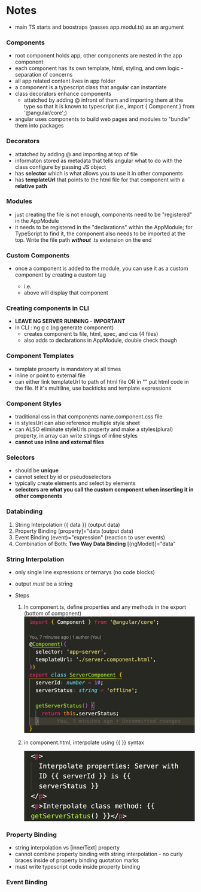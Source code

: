 # Notes

- main TS starts and boostraps (passes app.modul.ts) as an argument

### Components

- root component holds app, other components are nested in the app component
- each component has its own template, html, styling, and own logic - separation of concerns
- all app related content lives in app folder
- a component is a typescript class that angular can instantiate
- class decorators enhance components
  - attatched by adding @ infront of them and importing them at the type so that it is known to typescript (i.e., import { Component } from '@angular/core';)
- angular uses components to build web pages and modules to "bundle" them into packages

### Decorators

- attatched by adding @ and importing at top of file
- informaton stored as metadata that tells angular what to do with the class
  configure by passing JS object
- has **selector** which is what allows you to use it in other components
- has **templateUrl** that points to the html file for that component with a **relative path**

### Modules

- just creating the file is not enough, components need to be "registered" in the AppModule
- it needs to be registered in the "declarations" within the AppModule; for TypeScript to find it, the component also needs to be imported at the top. Write the file path **_without_** .ts extension on the end

### Custom Components

- once a component is added to the module, you can use it as a custom component by creating a custom tag

  - i.e. <app-server> </app-server>
  - above will display that component

### Creating components in CLI

- **LEAVE NG SERVER RUNNING - IMPORTANT**
- in CLI : ng g c (ng generate component)
  - creates component ts file, html, spec, and css (4 files)
  - also adds to declarations in AppModule, double check though

### Component Templates

- template property is mandatory at all times
- inline or point to external file
- can either link templateUrl to path of html file OR in "" put html code in the file. If it's multiline, use backticks and template expressions

### Component Styles

- traditional css in that components name.component.css file
- in stylesUrl can also reference multiple style sheet
- can ALSO eliminate styleUrls property and make a styles(plural) property, in array can write strings of inline styles
- **cannot use inline and external files**

### Selectors

- should be **unique**
- cannot select by id or pseudoselectors
- typically create elements and select by elements
- **selectors are what you call the custom component when inserting it in other components**

### Databinding

1. String Interpolation {{ data }} (output data)
2. Property Binding [property]="data (output data)
3. Event Binding (event)="expression" (reaction to user events)
4. Combination of Both: **Two Way Data Binding** [(ngModel)]="data"

### String Interpolation

- only single line expressions or ternarys (no code blocks)
- output _must_ be a string
- Steps

  1. In component.ts, define properties and any methods in the export (bottom of component)
     <img src="./assets/pic1.png">

  2. in component.html, interpolate using {{  }} syntax

     <img src="./assets/pic2.png">

### Property Binding

- string interpolation vs [innerText] property
- cannot combine property binding with string interpolation - no curly braces inside of property binding quotation marks
- must write typescript code inside property binding

### Event Binding

